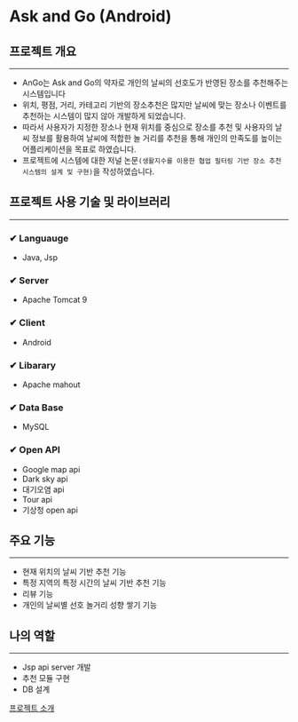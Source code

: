 # Ask and Go (Android)


## 프로젝트 개요

---

- AnGo는 Ask and Go의 약자로 개인의 날씨의 선호도가 반영된 장소를 추천해주는 시스템입니다
- 위치, 평점, 거리, 카테고리 기반의 장소추천은 많지만 날씨에 맞는 장소나 이벤트를 추천하는 시스템이 많지 않아 개발하게 되었습니다.
- 따라서 사용자가 지정한 장소나 현재 위치를 중심으로 장소를 추천 및 사용자의 날씨 정보를 활용하여 날씨에 적합한 놀 거리를 추천을 통해 개인의 만족도를 높이는 어플리케이션을 목표로 하였습니다.
- 프로젝트에 시스템에 대한 저널 논문`(생활지수를 이용한 협업 필터링 기반 장소 추천 시스템의 설계 및 구현)`을 작성하였습니다.

## 프로젝트 사용 기술 및 라이브러리

---

### ✔ Languauge

- Java, Jsp

### ✔ Server

- Apache Tomcat 9

### ✔ Client

- Android

### ✔ Libarary

- Apache mahout

### ✔ Data Base

- MySQL

### ✔ Open API

- Google map api
- Dark sky api
- 대기오염 api
- Tour api
- 기상청 open api

## 주요 기능

---

- 현재 위치의 날씨 기반 추천 기능
- 특정 지역의 특정 시간의 날씨 기반 추천 기능
- 리뷰 기능
- 개인의 날씨별 선호 놀거리 성향 쌓기 기능

## 나의 역할

---

- Jsp api server 개발
- 추천 모듈 구현
- DB 설계


[프로젝트 소개](https://www.notion.so/c962b387e36542d095867556ec6e37b1)

